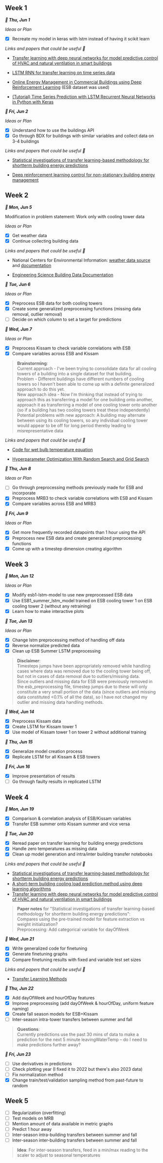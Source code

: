 ## **Week 1**

**_:calendar: Thu, Jun 1_**

_Ideas or Plan_

- [x] Recreate my model in keras with lstm instead of having it scikit learn

_Links and papers that could be useful :link:_

- [Transfer learning with deep neural networks for model predictive control of HVAC and natural ventilation in smart buildings](https://www.sciencedirect.com/science/article/pii/S0959652619347365)

- [LSTM RNN for transfer learning on time series data](https://towardsdatascience.com/transfer-learning-for-time-series-prediction-4697f061f000)

- [Online Energy Management in Commercial Buildings using Deep Reinforcement Learning](https://ieeexplore.ieee.org/stamp/stamp.jsp?tp=&arnumber=8784062&tag=1) (ESB dataset was used)

- [(Tutorial) Time Series Prediction with LSTM Recurrent Neural Networks in Python with Keras](https://machinelearningmastery.com/time-series-prediction-lstm-recurrent-neural-networks-python-keras/)

**_:calendar: Fri, Jun 2_**

_Ideas or Plan_

- [x] Understand how to use the buildings API
- [x] Go through BDX for buildings with similar variables and collect data on 3-4 buildings

_Links and papers that could be useful :link:_

- [Statistical investigations of transfer learning-based methodology for shortterm building energy predictions](https://www.sciencedirect.com/science/article/pii/S0306261920300118?ref=pdf_download&fr=RR-2&rr=7d0b6d0aaba3f7cc)

- [Deep reinforcement learning control for non-stationary building energy management](https://www.sciencedirect.com/science/article/pii/S0378778822007551)

## **Week 2**

**_:calendar: Mon, Jun 5_**

Modification in problem statement: Work only with cooling tower data

_Ideas or Plan_

- [x] Get weather data
- [x] Continue collecting building data

_Links and papers that could be useful :link:_

- National Centers for Environmental Information: [weather data source](https://www.ncei.noaa.gov/cdo-web/search) and [documentation](https://www.ncei.noaa.gov/data/daily-summaries/doc/GHCND_documentation.pdf)

- [Engineering Science Building Data Documentation](https://iahmed.me/EngineeringScienceBuilding/)

**_:calendar: Tue, Jun 6_**

_Ideas or Plan_

- [x] Preprocess ESB data for both cooling towers
- [x] Create some generalized preprocessing functions (missing data removal, outlier removal)
- [ ] Decide on which column to set a target for predictions

**_:calendar: Wed, Jun 7_**

_Ideas or Plan_

- [x] Preprocess Kissam to check variable correlations with ESB
- [x] Compare variables across ESB and Kissam

> **Brainstorming**:<br/>
> Current approach - I've been trying to consolidate data for all cooling towers of a building into a single dataset for that building.<br/>
> Problem - Different buildings have different numbers of cooling towers so I haven't been able to come up with a definite generalized approach to do this yet.<br/>
> New approach idea - Now I'm thinking that instead of trying to approach this as transferring a model for one building onto another, approach it as transferring a model of one cooling tower onto another (so if a building has two cooling towers treat these independently)<br/>
> Potential problems with new approach: A building may alternate between using its cooling towers, so any individual cooling tower would appear to be off for long period thereby leading to misrepresentative data<br/>

_Links and papers that could be useful :link:_

- [Code for wet bulb temperature equation](https://github.com/hazrmard/EngineeringScienceBuilding/blob/master/src/preprocessing/thermo.py)

- [Hyperparameter Optimization With Random Search and Grid Search](https://machinelearningmastery.com/hyperparameter-optimization-with-random-search-and-grid-search/)

**_:calendar: Thu, Jun 8_**

_Ideas or Plan_

- [ ] Go through preprocessing methods previously made for ESB and incorporate
- [x] Preprocess MRB3 to check variable correlations with ESB and Kissam
- [x] Compare variables across ESB and MRB3

**_:calendar: Fri, Jun 9_**

_Ideas or Plan_

- [x] Get more frequently recorded datapoints than 1 hour using the API
- [x] Preprocess new ESB data and create generalized preprocessing functions
- [x] Come up with a timestep dimension creating algorithm

## **Week 3**

**_:calendar: Mon, Jun 12_**

_Ideas or Plan_

- [x] Modify esb1-lstm-model to use new preprocessed ESB data
- [x] Use ESB1_summer_lstm_model trained on ESB cooling tower 1 on ESB cooling tower 2 (without any retraining)
- [x] Learn how to make interactive plots

**_:calendar: Tue, Jun 13_**

_Ideas or Plan_

- [x] Change lstm preprocessing method of handling off data
- [x] Reverse normalize predicted data
- [x] Clean up ESB Summer LSTM preprocessing

> **Disclaimer**:<br/>
> Timesteps jumps have been appropriately removed while handling cases where data was removed due to the cooling tower being off, but not in cases of data removal due to outliers/missing data.<br/>
> Since outliers and missing data for ESB were previously removed in the esb_preprocessing file, timestep jumps due to these will only constitute a very small portion of the data (since outliers and missing data constituted <0.1% of all the data), so I have not changed my outlier and missing data handling methods.<br/>

**_:calendar: Wed, Jun 14_**

- [x] Preprocess Kissam data
- [x] Create LSTM for Kissam tower 1
- [x] Use model of Kissam tower 1 on tower 2 without additional training

**_:calendar: Thu, Jun 15_**

- [x] Generalize model creation process
- [x] Replicate LSTM for all Kissam & ESB towers

**_:calendar: Fri, Jun 16_**

- [x] Improve presentation of results
- [ ] Go through faulty results in replicated LSTM

## **Week 4**

**_:calendar: Mon, Jun 19_**

- [x] Comparison & correlation analysis of ESB/Kissam variables
- [x] Transfer ESB summer onto Kissam summer and vice versa

**_:calendar: Tue, Jun 20_**

- [x] Reread paper on transfer learning for building energy predictions
- [x] Handle zero temperatures as missing data
- [x] Clean up model generation and intra/inter building transfer notebooks

_Links and papers that could be useful :link:_

- [Statistical investigations of transfer learning-based methodology for shortterm building energy predictions](https://www.sciencedirect.com/science/article/pii/S0306261920300118?ref=pdf_download&fr=RR-2&rr=7d0b6d0aaba3f7cc)
- [A short-term building cooling load prediction method using deep learning algorithms](https://www.sciencedirect.com/science/article/pii/S0306261917302921)
- [Transfer learning with deep neural networks for model predictive control of HVAC and natural ventilation in smart buildings](https://www.sciencedirect.com/science/article/pii/S0959652619347365)

> **Paper notes** for "Statistical investigations of transfer learning-based methodology for shortterm building energy predictions":<br/>
> Compares using the pre-trained model for feature extraction vs weight initialization?<br/>
> Preprocessing: Add categorical variable for dayOfWeek<br/>

**_:calendar: Wed, Jun 21_**

- [x] Write generalized code for finetuning
- [x] Generate finetuning graphs
- [x] Compare finetuning results with fixed and variable test set sizes

_Links and papers that could be useful :link:_

- [Transfer Learning Methods](https://medium.com/georgian-impact-blog/transfer-learning-part-1-ed0c174ad6e7#98b1)

**_:calendar: Thu, Jun 22_**

- [x] Add dayOfWeek and hourOfDay features
- [x] Improve preprocessing (add dayOfWeek & hourOfDay, uniform feature naming)
- [x] Create fall season models for ESB+Kissam
- [ ] Inter-season intra-tower transfers between summer and fall

> **Questions**:<br/>
> Currently predictions use the past 30 mins of data to make a prediction for the next 5 minute leavingWaterTemp – do I need to make predictions further away?<br/>

**_:calendar: Fri, Jun 23_**

- [ ] Use derivatives in predictions
- [ ] Check plotting year (I fixed it to 2022 but there's also 2023 data)
- [ ] Fix normalization method
- [x] Change train/test/validation sampling method from past-future to random

## **Week 5**

- [ ] Regularization (overfitting)
- [ ] Test models on MRB
- [ ] Mention amount of data available in metric graphs
- [ ] Predict 1 hour away
- [ ] Inter-season intra-building transfers between summer and fall
- [ ] Inter-season inter-building transfers between summer and fall

> **Idea**: For inter-season transfers, feed in a min/max reading to the scaler to adjust to seasonal temperatures
